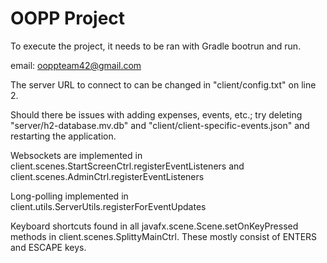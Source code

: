 # OOPP Project
To execute the project, it needs to be ran with Gradle bootrun and run.

email: ooppteam42@gmail.com

The server URL to connect to can be changed in "client/config.txt" on line 2.

Should there be issues with adding expenses, events, etc.; try deleting "server/h2-database.mv.db"
and "client/client-specific-events.json" and restarting the application.

Websockets are implemented in client.scenes.StartScreenCtrl.registerEventListeners and
client.scenes.AdminCtrl.registerEventListeners

Long-polling implemented in client.utils.ServerUtils.registerForEventUpdates

Keyboard shortcuts found in all javafx.scene.Scene.setOnKeyPressed methods in
client.scenes.SplittyMainCtrl. These mostly consist of ENTERS and ESCAPE keys.
